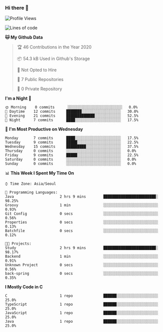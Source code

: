

### Hi there 👋

<!--
**anf36/anf36** is a ✨ _special_ ✨ repository because its `README.md` (this file) appears on your GitHub profile.

Here are some ideas to get you started:

- 🔭 I’m currently working on ...
- 🌱 I’m currently learning ...
- 👯 I’m looking to collaborate on ...
- 🤔 I’m looking for help with ...
- 💬 Ask me about ...
- 📫 How to reach me: ...
- 😄 Pronouns: ...
- ⚡ Fun fact: ...
-->
<!--START_SECTION:waka-->
![Profile Views](http://img.shields.io/badge/Profile%20Views-0-blue)

![Lines of code](https://img.shields.io/badge/From%20Hello%20World%20I%27ve%20Written-2.2%20million%20lines%20of%20code-blue)

**🐱 My Github Data** 

> 🏆 46 Contributions in the Year 2020
 > 
> 📦 54.3 kB Used in Github's Storage 
 > 
> 🚫 Not Opted to Hire
 > 
> 📜 7 Public Repositories
 > 
> 🔑 0 Private Repository 
 > 
**I'm a Night 🦉** 

```text
🌞 Morning    0 commits      ░░░░░░░░░░░░░░░░░░░░░░░░░   0.0% 
🌆 Daytime    12 commits     ███████░░░░░░░░░░░░░░░░░░   30.0% 
🌃 Evening    21 commits     █████████████░░░░░░░░░░░░   52.5% 
🌙 Night      7 commits      ████░░░░░░░░░░░░░░░░░░░░░   17.5%

```
📅 **I'm Most Productive on Wednesday** 

```text
Monday       7 commits      ████░░░░░░░░░░░░░░░░░░░░░   17.5% 
Tuesday      9 commits      █████░░░░░░░░░░░░░░░░░░░░   22.5% 
Wednesday    15 commits     █████████░░░░░░░░░░░░░░░░   37.5% 
Thursday     0 commits      ░░░░░░░░░░░░░░░░░░░░░░░░░   0.0% 
Friday       9 commits      █████░░░░░░░░░░░░░░░░░░░░   22.5% 
Saturday     0 commits      ░░░░░░░░░░░░░░░░░░░░░░░░░   0.0% 
Sunday       0 commits      ░░░░░░░░░░░░░░░░░░░░░░░░░   0.0%

```


📊 **This Week I Spent My Time On** 

```text
⌚︎ Time Zone: Asia/Seoul

💬 Programming Languages: 
Java                     2 hrs 9 mins        ████████████████████████░   98.25% 
Groovy                   1 min               ░░░░░░░░░░░░░░░░░░░░░░░░░   0.93% 
Git Config               0 secs              ░░░░░░░░░░░░░░░░░░░░░░░░░   0.56% 
Properties               0 secs              ░░░░░░░░░░░░░░░░░░░░░░░░░   0.13% 
Batchfile                0 secs              ░░░░░░░░░░░░░░░░░░░░░░░░░   0.12%

🐱‍💻 Projects: 
Study                    2 hrs 9 mins        ████████████████████████░   98.17% 
Backend                  1 min               ░░░░░░░░░░░░░░░░░░░░░░░░░   0.91% 
Unknown Project          0 secs              ░░░░░░░░░░░░░░░░░░░░░░░░░   0.56% 
back-spring              0 secs              ░░░░░░░░░░░░░░░░░░░░░░░░░   0.35%

```

**I Mostly Code in C** 

```text
C                        1 repo              ██████░░░░░░░░░░░░░░░░░░░   25.0% 
TypeScript               1 repo              ██████░░░░░░░░░░░░░░░░░░░   25.0% 
JavaScript               1 repo              ██████░░░░░░░░░░░░░░░░░░░   25.0% 
Java                     1 repo              ██████░░░░░░░░░░░░░░░░░░░   25.0%

```



<!--END_SECTION:waka-->
